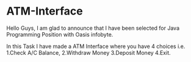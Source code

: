 # ATM-Interface

Hello Guys, I am glad to announce that I have been selected for Java Programming Position with Oasis infobyte.

In this Task I have made a ATM Interface where you have 4 choices i.e. 1.Check A/C Balance, 2.Withdraw Money 3.Deposit Money 4.Exit.
